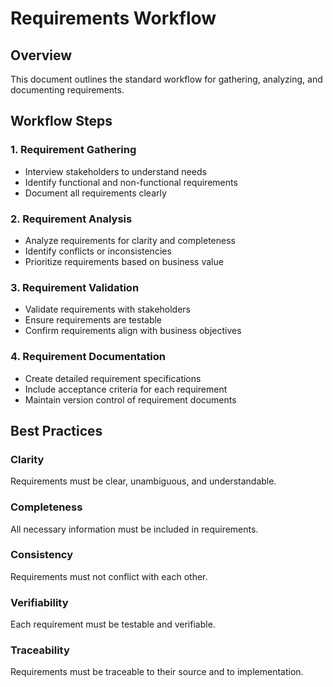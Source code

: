 # Requirements Workflow

## Overview
This document outlines the standard workflow for gathering, analyzing, and documenting requirements.

## Workflow Steps

### 1. Requirement Gathering
- Interview stakeholders to understand needs
- Identify functional and non-functional requirements
- Document all requirements clearly

### 2. Requirement Analysis
- Analyze requirements for clarity and completeness
- Identify conflicts or inconsistencies
- Prioritize requirements based on business value

### 3. Requirement Validation
- Validate requirements with stakeholders
- Ensure requirements are testable
- Confirm requirements align with business objectives

### 4. Requirement Documentation
- Create detailed requirement specifications
- Include acceptance criteria for each requirement
- Maintain version control of requirement documents

## Best Practices

### Clarity
Requirements must be clear, unambiguous, and understandable.

### Completeness
All necessary information must be included in requirements.

### Consistency
Requirements must not conflict with each other.

### Verifiability
Each requirement must be testable and verifiable.

### Traceability
Requirements must be traceable to their source and to implementation.